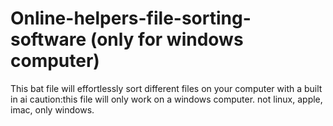 # Online-helpers-file-sorting-software (only for windows computer)
This bat file will effortlessly sort different files on your computer with a built in ai
caution:this file will only work on a windows computer. not linux, apple, imac, only windows.

